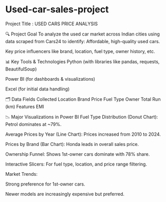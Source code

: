 # Used-car-sales-project

Project Title : USED CARS PRICE ANALYSIS

🔍 Project Goal
To analyze the used car market across Indian cities using data scraped from Cars24 to identify:
Affordable, high-quality used cars.

Key price influencers like brand, location, fuel type, owner history, etc.


📊 Key Tools & Technologies
Python (with libraries like pandas, requests, BeautifulSoup)

Power BI (for dashboards & visualizations)

Excel (for initial data handling)




🗂 Data Fields Collected
Location
Brand
Price
Fuel Type
Owner
Total Run (km)
Features
EMI




📉 Major Visualizations in Power BI
Fuel Type Distribution (Donut Chart): Petrol dominates at ~79%.

Average Prices by Year (Line Chart): Prices increased from 2010 to 2024.

Prices by Brand (Bar Chart): Honda leads in overall sales price.

Ownership Funnel: Shows 1st-owner cars dominate with 78% share.

Interactive Slicers: For fuel type, location, and price range filtering.




Market Trends:

Strong preference for 1st-owner cars.

Newer models are increasingly expensive but preferred.
